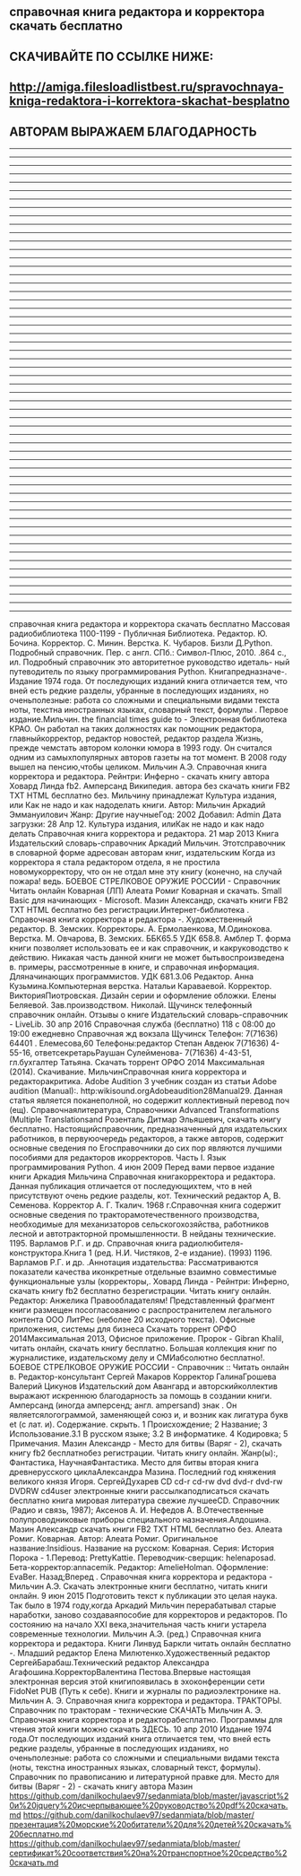 справочная книга редактора и корректора скачать бесплатно
--------------------------------------------------
СКАЧИВАЙТЕ ПО ССЫЛКЕ НИЖЕ:
--------------------------------------------------
http://amiga.filesloadlistbest.ru/spravochnaya-kniga-redaktora-i-korrektora-skachat-besplatno
--------------------------------------------------
АВТОРАМ ВЫРАЖАЕМ БЛАГОДАРНОСТЬ
--------------------------------------------------
--------------------------------------------------
--------------------------------------------------
--------------------------------------------------
--------------------------------------------------
--------------------------------------------------
--------------------------------------------------
--------------------------------------------------
--------------------------------------------------
--------------------------------------------------
--------------------------------------------------
--------------------------------------------------
--------------------------------------------------
--------------------------------------------------
--------------------------------------------------
--------------------------------------------------
--------------------------------------------------
--------------------------------------------------
--------------------------------------------------
--------------------------------------------------
--------------------------------------------------
--------------------------------------------------
--------------------------------------------------
--------------------------------------------------
--------------------------------------------------
--------------------------------------------------
--------------------------------------------------
--------------------------------------------------
--------------------------------------------------
--------------------------------------------------
--------------------------------------------------
--------------------------------------------------
--------------------------------------------------
--------------------------------------------------
--------------------------------------------------
--------------------------------------------------
--------------------------------------------------
--------------------------------------------------
--------------------------------------------------
--------------------------------------------------
--------------------------------------------------
--------------------------------------------------
--------------------------------------------------
--------------------------------------------------
--------------------------------------------------
--------------------------------------------------
--------------------------------------------------
--------------------------------------------------
--------------------------------------------------
--------------------------------------------------
--------------------------------------------------
--------------------------------------------------
--------------------------------------------------
--------------------------------------------------
--------------------------------------------------
--------------------------------------------------
--------------------------------------------------
справочная книга редактора и корректора скачать бесплатно Массовая радиобиблиотека 1100-1199 - Публичная Библиотека. Редактор. Ю. Бочина. Корректор. С. Минин. Верстка. К. Чубаров. Бизли Д.Python. Подробный справочник.  Пер. с англ.  СПб.: Символ-Плюс, 2010. .864 с., ил.  Подробный справочник  это авторитетное руководство идеталь- ный путеводитель по языку программирования Python. Книгапредназначе-. Издание 1974 года. От последующих изданий книга отличается тем, что вней есть редкие разделы, убранные в последующих изданиях, но оченьполезные: работа со сложными и специальными видами текста ноты, текстна иностранных языках, словарный текст, формулы . Первое издание.Мильчин. the financial times guide to - Электронная библиотека КРАО. Он работал на таких должностях как помощник редактора, главныйкорректор, редактор новостей, редактор раздела Жизнь, прежде чемстать автором колонки юмора в 1993 году. Он считался одним из самыхпопулярных авторов газеты на тот момент. В 2008 году вышел на пенсию,чтобы целиком. Мильчин А.Э. Справочная книга корректора и редактора. Рейнтри: Инферно - скачать книгу автора Ховард Линда fb2. Амперсанд  Википедия. автора без скачать книги FB2 TXT HTML бесплатно без. Мильчину принадлежат Культура издания, или Как не надо и как надоделать книги. Автор: Мильчин Аркадий Эммануилович Жанр: Другие научныеГод: 2002 Добавил: Admin Дата загрузки: 28 Апр 12. Культура издания, илиКак не надо и как надо делать Справочная книга корректора и редактора. 21 мар 2013  Книга Издательский словарь-справочник Аркадий Мильчин. Этотсправочник в словарной форме адресован авторам книг, издательским Когда из корректора я стала редактором отдела, я не простила новомукорректору, что он не отдал мне эту книгу (конечно, на случай пожара! ведь. БОЕВОЕ СТРЕЛКОВОЕ ОРУЖИЕ РОССИИ - Справочник
Читать онлайн Коварная (ЛП)  Алеата Ромиг Коварная и скачать. Small Basic для начинающих - Microsoft. Мазин Александр, скачать книги FB2 TXT HTML бесплатно без регистрации.Интернет-библиотека . Справочная книга корректора и редактора -. Художественный редактор. В. Земских. Корректоры. А. Ермолаенкова, М.Одинокова. Верстка. М. Овчарова, В. Земских. ББК65.5 УДК 658.8. Амблер Т. форма книги позволяет использовать ее и как справочник, и какруководство к действию.  Никакая часть данной книги не может бытьвоспроизведена в. примеры, рассмотренные в книге, и справочная информация. Дляначинающих программистов. УДК 681.3.06  Редактор. Анна Кузьмина.Компьютерная верстка. Натальи Караваевой. Корректор. ВикторияПиотровская. Дизайн серии и оформление обложки. Елены Беляевой. Зав.производством. Николай. Щучинск телефонный справочник онлайн. Отзывы о книге Издательский словарь-справочник - LiveLib. 30 апр 2016  Справочная служба (бесплатно) 118 с 08:00 до 19:00 ежедневно Справочная жд вокзала Щучинск Телефон: 7(71636) 64401 . Елемесова,60 Телефоны:редактор Степан Авдеюк 7(71636) 4-55-16, ответсекретарьРаушан Сулейменова- 7(71636) 4-43-51, гл.бухгалтер Татьяна. Скачать торрент ОРФО 2014 Максимальная (2014). Скачивание. МильчинСправочная книга корректора и редакторакритика. Adobe Audition 3 учебник создан из статьи Adobe audition (Manual):. http:wikisound.orgAdobeaudition28Manual29. Данная статья является поканеполной, но содержит коллективный перевод поч (ещ). Справочнаялитература, Справочники  Advanced Transformations (Multiple Translationsand
Розенталь Дитмар Эльяшевич, скачать книгу бесплатно.  Настоящийсправочник, предназначенный для издательских работников, в первуюочередь редакторов, а также авторов, содержит основные сведения по  Егосправочники до сих пор являются лучшими пособиями для редакторов икорректоров. Часть I. Язык программирования Python. 4 июн 2009  Перед вами первое издание книги Аркадия Мильчина Справочная книгакорректора и редактора. Данная публикация отличается от последующихтем, что в ней присутствуют очень редкие разделы, кот. Технический редактор А, В. Семенова. Корректор А. Г. Ткалич. 1968 г.Справочная книга содержит основные сведения по тракторамотечественного производства, необходимые для механизаторов сельскогохозяйства, работников лесной и автотракторной промышленности. В нейданы технические. 1195. Варламов Р.Г. и др. Справочная книга радиолюбителя-конструктора.Книга 1 (ред. Н.И. Чистяков, 2-е издание). (1993) 1196. Варламов Р.Г. и др. .Аннотация издательства: Рассматриваются показатели качества иконкретные отдельные взаимно совместимые функциональные узлы (корректоры,. Ховард Линда - Рейнтри: Инферно, скачать книгу fb2 бесплатно безрегистрации. Читать книгу онлайн.  Редактор: Анжелика Правообладателям! Представленный фрагмент книги размещен посогласованию с распространителем легального контента ООО ЛитРес (неболее 20 исходного текста). Офисные приложения, системы для бизнеса  Скачать торрент ОРФО 2014Максимальная 2013, Офисное приложение. Пророк - Gibran Khalil, читать онлайн, скачать книгу бесплатно. Большая коллекция книг по журналистике, издательскому делу и СМИабсолютно бесплатно!. БОЕВОЕ СТРЕЛКОВОЕ ОРУЖИЕ РОССИИ - Справочник :: Читать онлайн в.  Редактор-консультант Сергей Макаров Корректор ГалинаГрошева  Валерий Цикунов Издательский дом Авангард и авторскийколлектив выражают искреннюю благодарность за помощь в создании книги. Амперсанд (иногда  амперсенд; англ. ampersand)  знак . Он являетсялогограммой, заменяющей союз и, и возник как лигатура букв et (с лат.  и). Содержание. скрыть. 1 Происхождение; 2 Название; 3 Использование.3.1 В русском языке; 3.2 В информатике. 4 Кодировка; 5 Примечания. Мазин Александр - Место для битвы (Варяг - 2), скачать книгу fb2 бесплатнобез регистрации. Читать книгу онлайн.  Жанр(ы):, Фантастика, НаучнаяФантастика.  Место для битвы   вторая книга древнерусского циклаАлександра Мазина. Последний год княжения великого князя Игоря. СергейДухарев
CD cd-r cd-rw dvd dvd-r dvd-rw DVDRW cd4user электронные книги рассылкаподписаться скачать бесплатно книга мировая литература свежие лучшееCD.  Справочник (Радио и связь, 1987); Аксенов А. И. Нефедов А. В.Отечественные полупроводниковые приборы специального назначения.Алдошина. Мазин Александр скачать книги FB2 TXT HTML бесплатно без. Алеата Ромиг. Коварная. Автор: Алеата Ромиг. Оригинальное название:Insidious. Название на русском: Коварная. Серия: История Порока - 1.Перевод: PrettyKattie. Переводчик-сверщик: helenaposad. Бета-корректор:annacemik. Редактор: AmelieHolman. Оформление: EvaBer.  Назад;Вперед . Справочная книга корректора и редактора - Мильчин А.Э. Скачать электронные книги бесплатно, читать книги онлайн. 9 июн 2015  Подготовить текст к публикации  это целая наука. Так было в 1974 году,когда Аркадий Мильчин перерабатывал старые наработки, заново создаваяпособие для корректоров и редакторов. По состоянию на начало XXI века,значительная часть книги устарела  современные технологии. Мильчин А.Э. (ред.) Справочная книга корректора и редактора. Книги Линвуд Баркли читать онлайн бесплатно -. Младший редактор Елена Милютенко.Художественный редактор СергейБарабаш.Технический редактор Александра Агафошина.КорректорВалентина Пестова.Впервые настоящая электронная версия этой книгипоявилась в эхоконференции сети FidoNet РUB (Путь к себе). Книги и журналы по радиоэлектронике на. Мильчин А. Э. Справочная книга корректора и редактора. ТРАКТОРЫ. Справочник по тракторам - технические
СКАЧАТЬ Мильчин А. Э. Справочная книга корректора и редакторабесплатно. Программы для чтения этой книги можно скачать ЗДЕСЬ. 10 апр 2010  Издание 1974 года.От последующих изданий книга отличается тем, что вней есть редкие разделы, убранные в последующих изданиях, но оченьполезные: работа со сложными и специальными видами текста (ноты, текстна иностранных языках, словарный текст, формулы). Справочник по правописанию и литературной правке для. Место для битвы (Варяг - 2) - скачать книгу автора Мазин
https://github.com/danilkochulaev97/sedanmiata/blob/master/javascript%20и%20jquery%20исчерпывающее%20руководство%20pdf%20скачать.md
https://github.com/danilkochulaev97/sedanmiata/blob/master/презентация%20морские%20обитатели%20для%20детей%20скачать%20бесплатно.md
https://github.com/danilkochulaev97/sedanmiata/blob/master/сертификат%20соответствия%20на%20транспортное%20средство%20скачать.md